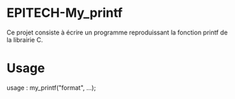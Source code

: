 # EPITECH-My_printf

Ce projet consiste à écrire un programme reproduissant la fonction printf de la librairie C.

# Usage

usage : my_printf("format", ...);